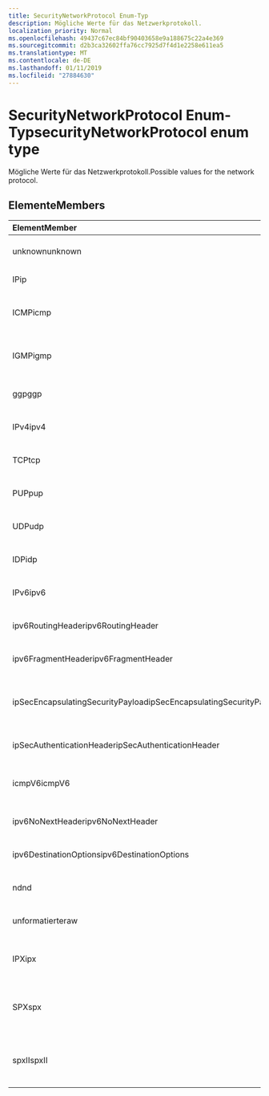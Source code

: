 ```yaml
---
title: SecurityNetworkProtocol Enum-Typ
description: Mögliche Werte für das Netzwerkprotokoll.
localization_priority: Normal
ms.openlocfilehash: 49437c67ec84bf90403658e9a188675c22a4e369
ms.sourcegitcommit: d2b3ca32602ffa76cc7925d7f4d1e2258e611ea5
ms.translationtype: MT
ms.contentlocale: de-DE
ms.lasthandoff: 01/11/2019
ms.locfileid: "27884630"
---
```

# <a name="securitynetworkprotocol-enum-type"></a><span data-ttu-id="ceeb1-103">SecurityNetworkProtocol Enum-Typ</span><span class="sxs-lookup"><span data-stu-id="ceeb1-103">securityNetworkProtocol enum type</span></span>

<span data-ttu-id="ceeb1-104">Mögliche Werte für das Netzwerkprotokoll.</span><span class="sxs-lookup"><span data-stu-id="ceeb1-104">Possible values for the network protocol.</span></span>

## <a name="members"></a><span data-ttu-id="ceeb1-105">Elemente</span><span class="sxs-lookup"><span data-stu-id="ceeb1-105">Members</span></span>

|<span data-ttu-id="ceeb1-106">Element</span><span class="sxs-lookup"><span data-stu-id="ceeb1-106">Member</span></span>|<span data-ttu-id="ceeb1-107">Wert</span><span class="sxs-lookup"><span data-stu-id="ceeb1-107">Value</span></span>|<span data-ttu-id="ceeb1-108">Beschreibung</span><span class="sxs-lookup"><span data-stu-id="ceeb1-108">Description</span></span>|
|:---|:---|:---|
|<span data-ttu-id="ceeb1-109">unknown</span><span class="sxs-lookup"><span data-stu-id="ceeb1-109">unknown</span></span>|<span data-ttu-id="ceeb1-110">-1</span><span class="sxs-lookup"><span data-stu-id="ceeb1-110">-1</span></span>|<span data-ttu-id="ceeb1-111">Unbekanntes Protokoll.</span><span class="sxs-lookup"><span data-stu-id="ceeb1-111">Unknown protocol.</span></span>|
|<span data-ttu-id="ceeb1-112">IP</span><span class="sxs-lookup"><span data-stu-id="ceeb1-112">ip</span></span>|<span data-ttu-id="ceeb1-113">0</span><span class="sxs-lookup"><span data-stu-id="ceeb1-113">0</span></span>|<span data-ttu-id="ceeb1-114">Internetprotokoll.</span><span class="sxs-lookup"><span data-stu-id="ceeb1-114">Internet Protocol.</span></span>|
|<span data-ttu-id="ceeb1-115">ICMP</span><span class="sxs-lookup"><span data-stu-id="ceeb1-115">icmp</span></span>|<span data-ttu-id="ceeb1-116">1</span><span class="sxs-lookup"><span data-stu-id="ceeb1-116">1</span></span>| <span data-ttu-id="ceeb1-117">Internet Control Message-Protokoll.</span><span class="sxs-lookup"><span data-stu-id="ceeb1-117">Internet Control Message Protocol.</span></span>|
|<span data-ttu-id="ceeb1-118">IGMP</span><span class="sxs-lookup"><span data-stu-id="ceeb1-118">igmp</span></span>|<span data-ttu-id="ceeb1-119">2</span><span class="sxs-lookup"><span data-stu-id="ceeb1-119">2</span></span>| <span data-ttu-id="ceeb1-120">Internet Group Management Protocol.</span><span class="sxs-lookup"><span data-stu-id="ceeb1-120">Internet Group Management Protocol.</span></span>|
|<span data-ttu-id="ceeb1-121">ggp</span><span class="sxs-lookup"><span data-stu-id="ceeb1-121">ggp</span></span>|<span data-ttu-id="ceeb1-122">3</span><span class="sxs-lookup"><span data-stu-id="ceeb1-122">3</span></span>| <span data-ttu-id="ceeb1-123">Gateway zu Gateway-Protokoll.</span><span class="sxs-lookup"><span data-stu-id="ceeb1-123">Gateway To Gateway Protocol.</span></span>|
|<span data-ttu-id="ceeb1-124">IPv4</span><span class="sxs-lookup"><span data-stu-id="ceeb1-124">ipv4</span></span>|<span data-ttu-id="ceeb1-125">4</span><span class="sxs-lookup"><span data-stu-id="ceeb1-125">4</span></span>| <span data-ttu-id="ceeb1-126">Internetprotokoll, Version 4.</span><span class="sxs-lookup"><span data-stu-id="ceeb1-126">Internet Protocol version 4.</span></span>|
|<span data-ttu-id="ceeb1-127">TCP</span><span class="sxs-lookup"><span data-stu-id="ceeb1-127">tcp</span></span>|<span data-ttu-id="ceeb1-128">6</span><span class="sxs-lookup"><span data-stu-id="ceeb1-128">6</span></span>| <span data-ttu-id="ceeb1-129">Transmission Control-Protokoll.</span><span class="sxs-lookup"><span data-stu-id="ceeb1-129">Transmission Control Protocol.</span></span>|
|<span data-ttu-id="ceeb1-130">PUP</span><span class="sxs-lookup"><span data-stu-id="ceeb1-130">pup</span></span>|<span data-ttu-id="ceeb1-131">12</span><span class="sxs-lookup"><span data-stu-id="ceeb1-131">12</span></span>| <span data-ttu-id="ceeb1-132">PARC Universal Paket Protokoll.</span><span class="sxs-lookup"><span data-stu-id="ceeb1-132">PARC Universal Packet Protocol.</span></span>|
|<span data-ttu-id="ceeb1-133">UDP</span><span class="sxs-lookup"><span data-stu-id="ceeb1-133">udp</span></span>|<span data-ttu-id="ceeb1-134">17</span><span class="sxs-lookup"><span data-stu-id="ceeb1-134">17</span></span>| <span data-ttu-id="ceeb1-135">User Datagram-Protokoll.</span><span class="sxs-lookup"><span data-stu-id="ceeb1-135">User Datagram Protocol.</span></span>|
|<span data-ttu-id="ceeb1-136">IDP</span><span class="sxs-lookup"><span data-stu-id="ceeb1-136">idp</span></span>|<span data-ttu-id="ceeb1-137">22</span><span class="sxs-lookup"><span data-stu-id="ceeb1-137">22</span></span>| <span data-ttu-id="ceeb1-138">Internet Datagram-Protokoll.</span><span class="sxs-lookup"><span data-stu-id="ceeb1-138">Internet Datagram Protocol.</span></span>|
|<span data-ttu-id="ceeb1-139">IPv6</span><span class="sxs-lookup"><span data-stu-id="ceeb1-139">ipv6</span></span>|<span data-ttu-id="ceeb1-140">41</span><span class="sxs-lookup"><span data-stu-id="ceeb1-140">41</span></span>| <span data-ttu-id="ceeb1-141">Internetprotokoll, Version 6 (ipv6).</span><span class="sxs-lookup"><span data-stu-id="ceeb1-141">Internet Protocol version 6 (ipv6).</span></span>|
|<span data-ttu-id="ceeb1-142">ipv6RoutingHeader</span><span class="sxs-lookup"><span data-stu-id="ceeb1-142">ipv6RoutingHeader</span></span>|<span data-ttu-id="ceeb1-143">43</span><span class="sxs-lookup"><span data-stu-id="ceeb1-143">43</span></span>| <span data-ttu-id="ceeb1-144">IPv6-Routing-Header.</span><span class="sxs-lookup"><span data-stu-id="ceeb1-144">ipv6 Routing header.</span></span>|
|<span data-ttu-id="ceeb1-145">ipv6FragmentHeader</span><span class="sxs-lookup"><span data-stu-id="ceeb1-145">ipv6FragmentHeader</span></span>|<span data-ttu-id="ceeb1-146">44</span><span class="sxs-lookup"><span data-stu-id="ceeb1-146">44</span></span>| <span data-ttu-id="ceeb1-147">IPv6-Fragment Header.</span><span class="sxs-lookup"><span data-stu-id="ceeb1-147">ipv6 Fragment header.</span></span>|
|<span data-ttu-id="ceeb1-148">ipSecEncapsulatingSecurityPayload</span><span class="sxs-lookup"><span data-stu-id="ceeb1-148">ipSecEncapsulatingSecurityPayload</span></span>|<span data-ttu-id="ceeb1-149">50</span><span class="sxs-lookup"><span data-stu-id="ceeb1-149">50</span></span>| <span data-ttu-id="ceeb1-150">IPv6-Encapsulating Security Payload-Header.</span><span class="sxs-lookup"><span data-stu-id="ceeb1-150">ipv6 Encapsulating Security Payload header.</span></span>|
|<span data-ttu-id="ceeb1-151">ipSecAuthenticationHeader</span><span class="sxs-lookup"><span data-stu-id="ceeb1-151">ipSecAuthenticationHeader</span></span>|<span data-ttu-id="ceeb1-152">51</span><span class="sxs-lookup"><span data-stu-id="ceeb1-152">51</span></span>| <span data-ttu-id="ceeb1-153">IPv6-Authentication-Header.</span><span class="sxs-lookup"><span data-stu-id="ceeb1-153">ipv6 Authentication header.</span></span>|
|<span data-ttu-id="ceeb1-154">icmpV6</span><span class="sxs-lookup"><span data-stu-id="ceeb1-154">icmpV6</span></span>|<span data-ttu-id="ceeb1-155">58</span><span class="sxs-lookup"><span data-stu-id="ceeb1-155">58</span></span>| <span data-ttu-id="ceeb1-156">Internet Control Message Protocol für ipv6.</span><span class="sxs-lookup"><span data-stu-id="ceeb1-156">Internet Control Message Protocol for ipv6.</span></span>|
|<span data-ttu-id="ceeb1-157">ipv6NoNextHeader</span><span class="sxs-lookup"><span data-stu-id="ceeb1-157">ipv6NoNextHeader</span></span>|<span data-ttu-id="ceeb1-158">59</span><span class="sxs-lookup"><span data-stu-id="ceeb1-158">59</span></span>| <span data-ttu-id="ceeb1-159">IPv6 keine nächste Kopfzeile.</span><span class="sxs-lookup"><span data-stu-id="ceeb1-159">ipv6 No next header.</span></span>|
|<span data-ttu-id="ceeb1-160">ipv6DestinationOptions</span><span class="sxs-lookup"><span data-stu-id="ceeb1-160">ipv6DestinationOptions</span></span>|<span data-ttu-id="ceeb1-161">60</span><span class="sxs-lookup"><span data-stu-id="ceeb1-161">60</span></span>| <span data-ttu-id="ceeb1-162">IPv6-Ziel-Optionen-Header.</span><span class="sxs-lookup"><span data-stu-id="ceeb1-162">ipv6 Destination Options header.</span></span>|
|<span data-ttu-id="ceeb1-163">nd</span><span class="sxs-lookup"><span data-stu-id="ceeb1-163">nd</span></span>|<span data-ttu-id="ceeb1-164">77</span><span class="sxs-lookup"><span data-stu-id="ceeb1-164">77</span></span>| <span data-ttu-id="ceeb1-165">NET Disk-Protokoll (nicht offizieller).</span><span class="sxs-lookup"><span data-stu-id="ceeb1-165">Net Disk Protocol (unofficial).</span></span>|
|<span data-ttu-id="ceeb1-166">unformatierte</span><span class="sxs-lookup"><span data-stu-id="ceeb1-166">raw</span></span>|<span data-ttu-id="ceeb1-167">255</span><span class="sxs-lookup"><span data-stu-id="ceeb1-167">255</span></span>| <span data-ttu-id="ceeb1-168">Unformatierte Protokoll für die IP-Pakete.</span><span class="sxs-lookup"><span data-stu-id="ceeb1-168">Raw IP packet protocol.</span></span>|
|<span data-ttu-id="ceeb1-169">IPX</span><span class="sxs-lookup"><span data-stu-id="ceeb1-169">ipx</span></span>|<span data-ttu-id="ceeb1-170">1000</span><span class="sxs-lookup"><span data-stu-id="ceeb1-170">1000</span></span>| <span data-ttu-id="ceeb1-171">Internet Packet Exchange-Protokoll.</span><span class="sxs-lookup"><span data-stu-id="ceeb1-171">Internet Packet Exchange Protocol.</span></span>|
|<span data-ttu-id="ceeb1-172">SPX</span><span class="sxs-lookup"><span data-stu-id="ceeb1-172">spx</span></span>|<span data-ttu-id="ceeb1-173">1256</span><span class="sxs-lookup"><span data-stu-id="ceeb1-173">1256</span></span>| <span data-ttu-id="ceeb1-174">Sequenzierten Pakets Exchange-Protokoll.</span><span class="sxs-lookup"><span data-stu-id="ceeb1-174">Sequenced Packet Exchange protocol.</span></span>|
|<span data-ttu-id="ceeb1-175">spxII</span><span class="sxs-lookup"><span data-stu-id="ceeb1-175">spxII</span></span>|<span data-ttu-id="ceeb1-176">1257</span><span class="sxs-lookup"><span data-stu-id="ceeb1-176">1257</span></span>| <span data-ttu-id="ceeb1-177">Sequenzierten Pakets Exchange Version 2-Protokoll.</span><span class="sxs-lookup"><span data-stu-id="ceeb1-177">Sequenced Packet Exchange version 2 protocol.</span></span>|
